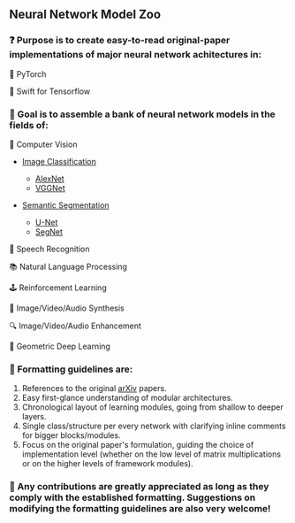 ## Neural Network Model Zoo

### :question: Purpose is to create easy-to-read original-paper implementations of major neural network achitectures in:

:dragon: PyTorch

:eagle: Swift for Tensorflow

### :dart: Goal is to assemble a bank of neural network models in the fields of:

:eyes: Computer Vision

- [Image Classification](https://github.com/geotrush/Neural-Network-Model-Zoo/blob/main/pytorch/computer_vision/image_classification)
  - [AlexNet](https://github.com/geotrush/Neural-Network-Model-Zoo/blob/main/pytorch/computer_vision/image_classification/alexnet.py)
  - [VGGNet](https://github.com/geotrush/Neural-Network-Model-Zoo/blob/main/pytorch/computer_vision/image_classification/vggnet.py)

- [Semantic Segmentation](https://github.com/geotrush/Neural-Network-Model-Zoo/tree/main/pytorch/computer_vision/semantic_segmentation)
  - [U-Net](https://github.com/geotrush/Neural-Network-Model-Zoo/blob/main/pytorch/computer_vision/semantic_segmentation/unet.py)
  - [SegNet](https://github.com/geotrush/Neural-Network-Model-Zoo/blob/main/pytorch/computer_vision/semantic_segmentation/segnet.py)

:speech_balloon: Speech Recognition

:books: Natural Language Processing

:joystick: Reinforcement Learning

:art: Image/Video/Audio Synthesis

:mag: Image/Video/Audio Enhancement

:dna: Geometric Deep Learning

### :straight_ruler: Formatting guidelines are:

1. References to the original [arXiv](https://arxiv.org/) papers.
2. Easy first-glance understanding of modular architectures.
3. Chronological layout of learning modules, going from shallow to deeper layers.
4. Single class/structure per every network with clarifying inline comments for bigger blocks/modules.
5. Focus on the original paper's formulation, guiding the choice of implementation level (whether on the low level of matrix multiplications or on the higher levels of framework modules).

### :hugs: Any contributions are greatly appreciated as long as they comply with the established formatting. Suggestions on modifying the formatting guidelines are also very welcome!
